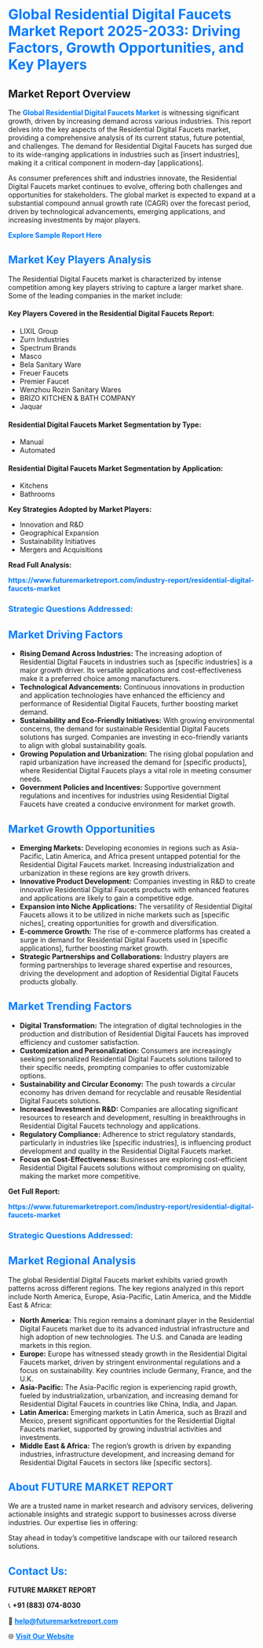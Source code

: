 <h1 style="color: #007BFF;">Global Residential Digital Faucets Market Report 2025-2033: Driving Factors, Growth Opportunities, and Key Players</h1>

<section id="overview">
<h2>Market Report Overview</h2>
<p>The <a href="https://www.futuremarketreport.com/industry-report/residential-digital-faucets-market" style="color: #007BFF; text-decoration: none;"><strong>Global Residential Digital Faucets Market</strong></a> is witnessing significant growth, driven by increasing demand across various industries. This report delves into the key aspects of the Residential Digital Faucets market, providing a comprehensive analysis of its current status, future potential, and challenges. The demand for Residential Digital Faucets has surged due to its wide-ranging applications in industries such as [insert industries], making it a critical component in modern-day [applications].</p>
<p>As consumer preferences shift and industries innovate, the Residential Digital Faucets market continues to evolve, offering both challenges and opportunities for stakeholders. The global market is expected to expand at a substantial compound annual growth rate (CAGR) over the forecast period, driven by technological advancements, emerging applications, and increasing investments by major players.</p>
</section>

<section id="overview">
<p><a href="https://www.futuremarketreport.com/request-sample/reportId=87003" style="color: #007BFF; text-decoration: none;"><strong>Explore Sample Report Here</strong></a></p>
</section>

<section id="key-players">
<h2 style="color: #007BFF;">Market Key Players Analysis</h2>
<p>The Residential Digital Faucets market is characterized by intense competition among key players striving to capture a larger market share. Some of the leading companies in the market include:</p>
<h4>Key Players Covered in the Residential Digital Faucets Report:</h4>
<ul><li>LIXIL Group</li><li>Zurn Industries</li><li>Spectrum Brands</li><li>Masco</li><li>Bela Sanitary Ware</li><li>Freuer Faucets</li><li>Premier Faucet</li><li>Wenzhou Rozin Sanitary Wares</li><li>BRIZO KITCHEN &amp; BATH COMPANY</li><li>Jaquar</li></ul>
<h4>Residential Digital Faucets Market Segmentation by Type:</h4>
<ul><li>Manual</li><li>Automated</li></ul>

<h4>Residential Digital Faucets Market Segmentation by Application:</h4>
<ul><li>Kitchens</li><li>Bathrooms</li></ul>
<p><strong>Key Strategies Adopted by Market Players:</strong></p>
<ul>
<li>Innovation and R&D</li>
<li>Geographical Expansion</li>
<li>Sustainability Initiatives</li>
<li>Mergers and Acquisitions</li>
</ul>
</section>

<section>
<p><strong>Read Full Analysis: </strong></p><a href="https://www.futuremarketreport.com/industry-report/residential-digital-faucets-market" style="color: #007BFF; text-decoration: none;"><strong>https://www.futuremarketreport.com/industry-report/residential-digital-faucets-market</strong></a>
<h3 style="color: #007BFF;">Strategic Questions Addressed:</h3>
</section>

<section id="driving-factors">
<h2 style="color: #007BFF;">Market Driving Factors</h2>
<ul>
<li><strong>Rising Demand Across Industries:</strong> The increasing adoption of Residential Digital Faucets in industries such as [specific industries] is a major growth driver. Its versatile applications and cost-effectiveness make it a preferred choice among manufacturers.</li>
<li><strong>Technological Advancements:</strong> Continuous innovations in production and application technologies have enhanced the efficiency and performance of Residential Digital Faucets, further boosting market demand.</li>
<li><strong>Sustainability and Eco-Friendly Initiatives:</strong> With growing environmental concerns, the demand for sustainable Residential Digital Faucets solutions has surged. Companies are investing in eco-friendly variants to align with global sustainability goals.</li>
<li><strong>Growing Population and Urbanization:</strong> The rising global population and rapid urbanization have increased the demand for [specific products], where Residential Digital Faucets plays a vital role in meeting consumer needs.</li>
<li><strong>Government Policies and Incentives:</strong> Supportive government regulations and incentives for industries using Residential Digital Faucets have created a conducive environment for market growth.</li>
</ul>
</section>

<section id="growth-opportunities">
<h2 style="color: #007BFF;">Market Growth Opportunities</h2>
<ul>
<li><strong>Emerging Markets:</strong> Developing economies in regions such as Asia-Pacific, Latin America, and Africa present untapped potential for the Residential Digital Faucets market. Increasing industrialization and urbanization in these regions are key growth drivers.</li>
<li><strong>Innovative Product Development:</strong> Companies investing in R&D to create innovative Residential Digital Faucets products with enhanced features and applications are likely to gain a competitive edge.</li>
<li><strong>Expansion into Niche Applications:</strong> The versatility of Residential Digital Faucets allows it to be utilized in niche markets such as [specific niches], creating opportunities for growth and diversification.</li>
<li><strong>E-commerce Growth:</strong> The rise of e-commerce platforms has created a surge in demand for Residential Digital Faucets used in [specific applications], further boosting market growth.</li>
<li><strong>Strategic Partnerships and Collaborations:</strong> Industry players are forming partnerships to leverage shared expertise and resources, driving the development and adoption of Residential Digital Faucets products globally.</li>
</ul>
</section>

<section id="trending-factors">
<h2 style="color: #007BFF;">Market Trending Factors</h2>
<ul>
<li><strong>Digital Transformation:</strong> The integration of digital technologies in the production and distribution of Residential Digital Faucets has improved efficiency and customer satisfaction.</li>
<li><strong>Customization and Personalization:</strong> Consumers are increasingly seeking personalized Residential Digital Faucets solutions tailored to their specific needs, prompting companies to offer customizable options.</li>
<li><strong>Sustainability and Circular Economy:</strong> The push towards a circular economy has driven demand for recyclable and reusable Residential Digital Faucets solutions.</li>
<li><strong>Increased Investment in R&D:</strong> Companies are allocating significant resources to research and development, resulting in breakthroughs in Residential Digital Faucets technology and applications.</li>
<li><strong>Regulatory Compliance:</strong> Adherence to strict regulatory standards, particularly in industries like [specific industries], is influencing product development and quality in the Residential Digital Faucets market.</li>
<li><strong>Focus on Cost-Effectiveness:</strong> Businesses are exploring cost-efficient Residential Digital Faucets solutions without compromising on quality, making the market more competitive.</li>
</ul>
</section>

<section>
<p><strong>Get Full Report: </strong></p><a href="https://www.futuremarketreport.com/industry-report/residential-digital-faucets-market" style="color: #007BFF; text-decoration: none;"><strong>https://www.futuremarketreport.com/industry-report/residential-digital-faucets-market</strong></a>
<h3 style="color: #007BFF;">Strategic Questions Addressed:</h3>
</section>


<section id="regional-analysis">
<h2 style="color: #007BFF;">Market Regional Analysis</h2>
<p>The global Residential Digital Faucets market exhibits varied growth patterns across different regions. The key regions analyzed in this report include North America, Europe, Asia-Pacific, Latin America, and the Middle East & Africa:</p>
<ul>
<li><strong>North America:</strong> This region remains a dominant player in the Residential Digital Faucets market due to its advanced industrial infrastructure and high adoption of new technologies. The U.S. and Canada are leading markets in this region.</li>
<li><strong>Europe:</strong> Europe has witnessed steady growth in the Residential Digital Faucets market, driven by stringent environmental regulations and a focus on sustainability. Key countries include Germany, France, and the U.K.</li>
<li><strong>Asia-Pacific:</strong> The Asia-Pacific region is experiencing rapid growth, fueled by industrialization, urbanization, and increasing demand for Residential Digital Faucets in countries like China, India, and Japan.</li>
<li><strong>Latin America:</strong> Emerging markets in Latin America, such as Brazil and Mexico, present significant opportunities for the Residential Digital Faucets market, supported by growing industrial activities and investments.</li>
<li><strong>Middle East & Africa:</strong> The region’s growth is driven by expanding industries, infrastructure development, and increasing demand for Residential Digital Faucets in sectors like [specific sectors].</li>
</ul>
</section>

<footer>
<h2 style="color: #007BFF;">About FUTURE MARKET REPORT</h2>
<p>We are a trusted name in market research and advisory services, delivering actionable insights and strategic support to businesses across diverse industries. Our expertise lies in offering:</p>

<p>Stay ahead in today’s competitive landscape with our tailored research solutions.</p>

<h2 style="color: #007BFF;">Contact Us:</h2>
<p><strong>FUTURE MARKET REPORT</strong></p>
<p>📞 <strong>+91 (883) 074-8030</strong></p>
<p>📧 <strong><a href="mailto:help@futuremarketreport.com" style="color: #007BFF;">help@futuremarketreport.com</a></strong></p>
<p>🌐 <strong><a href="https://www.futuremarketreport.com/" style="color: #007BFF;">Visit Our Website</a></strong></p>
</footer>